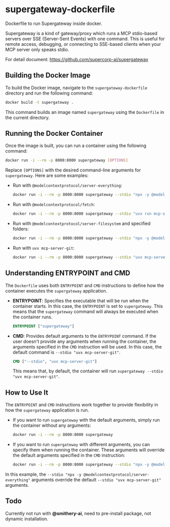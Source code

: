 # supergateway-dockerfile

Dockerfile to run Supergateway inside docker.

Supergateway is a kind of gateway/proxy which runs a MCP stdio-based servers over SSE (Server-Sent Events) with one command. This is useful for remote access, debugging, or connecting to SSE-based clients when your MCP server only speaks stdio.

For detail document: https://github.com/supercorp-ai/supergateway

## Building the Docker Image

To build the Docker image, navigate to the `supergateway-dockerfile` directory and run the following command:

```bash
docker build -t supergateway .
```

This command builds an image named `supergateway` using the `Dockerfile` in the current directory.

## Running the Docker Container

Once the image is built, you can run a container using the following command:

```bash
docker run -i --rm -p 8000:8000 supergateway [OPTIONS]
```

Replace `[OPTIONS]` with the desired command-line arguments for `supergateway`. Here are some examples:

*   Run with `@modelcontextprotocol/server-everything`:

    ```bash
    docker run -i --rm -p 8000:8000 supergateway --stdio "npx -y @modelcontextprotocol/server-everything"
    ```

*   Run with `@modelcontextprotocol/fetch`:

    ```bash
    docker run -i --rm -p 8000:8000 supergateway --stdio "uvx run mcp-server-fetch"
    ```


*   Run with `@modelcontextprotocol/server-filesystem` and specified folders:

    ```bash
    docker run -i --rm -p 8000:8000 supergateway --stdio "npx -y @modelcontextprotocol/server-filesystem folder/path1 folder/path2"
    ```

*   Run with `uvx mcp-server-git`:

    ```bash
    docker run -i --rm -p 8000:8000 supergateway --stdio "uvx mcp-server-git"
    ```

## Understanding ENTRYPOINT and CMD

The `Dockerfile` uses both `ENTRYPOINT` and `CMD` instructions to define how the container executes the `supergateway` application.

*   **ENTRYPOINT**: Specifies the executable that will be run when the container starts. In this case, the `ENTRYPOINT` is set to `supergateway`. This means that the `supergateway` command will always be executed when the container runs.

    ```dockerfile
    ENTRYPOINT ["supergateway"]
    ```

*   **CMD**: Provides default arguments to the `ENTRYPOINT` command. If the user doesn't provide any arguments when running the container, the arguments specified in the `CMD` instruction will be used. In this case, the default command is `--stdio "uvx mcp-server-git"`.

    ```dockerfile
    CMD ["--stdio", "uvx mcp-server-git"]
    ```

    This means that, by default, the container will run `supergateway --stdio "uvx mcp-server-git"`.

## How to Use It

The `ENTRYPOINT` and `CMD` instructions work together to provide flexibility in how the `supergateway` application is run.

*   If you want to run `supergateway` with the default arguments, simply run the container without any arguments:

    ```bash
    docker run -i --rm -p 8000:8000 supergateway
    ```

*   If you want to run `supergateway` with different arguments, you can specify them when running the container. These arguments will override the default arguments specified in the `CMD` instruction:

    ```bash
    docker run -i --rm -p 8000:8000 supergateway --stdio "npx -y @modelcontextprotocol/server-everything"
    ```

In this example, the `--stdio "npx -y @modelcontextprotocol/server-everything"` arguments override the default `--stdio "uvx mcp-server-git"` arguments.

## Todo

Currently not run with  **@smithery-ai**, need to pre-install package, not dynamic installation.
